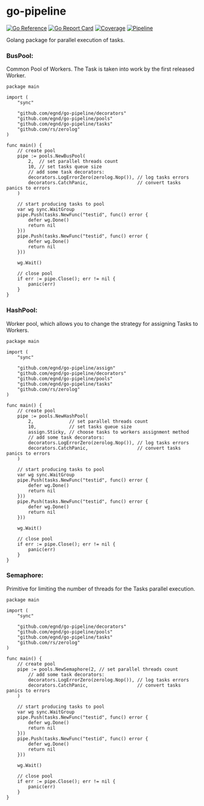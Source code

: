 # go-pipeline

[![Go Reference](https://pkg.go.dev/badge/github.com/egnd/go-pipeline.svg)](https://pkg.go.dev/github.com/egnd/go-pipeline)
[![Go Report Card](https://goreportcard.com/badge/github.com/egnd/go-pipeline)](https://goreportcard.com/report/github.com/egnd/go-pipeline)
[![Coverage](https://gocover.io/_badge/github.com/egnd/go-pipeline?k1)](https://gocover.io/github.com/egnd/go-pipeline)
[![Pipeline](https://github.com/egnd/go-pipeline/actions/workflows/pipeline.yml/badge.svg)](https://github.com/egnd/go-pipeline/actions?query=workflow%3APipeline)

Golang package for parallel execution of tasks.

### BusPool:
Common Pool of Workers. The Task is taken into work by the first released Worker.
```golang
package main

import (
	"sync"

	"github.com/egnd/go-pipeline/decorators"
	"github.com/egnd/go-pipeline/pools"
	"github.com/egnd/go-pipeline/tasks"
	"github.com/rs/zerolog"
)

func main() {
	// create pool
	pipe := pools.NewBusPool(
		2,  // set parallel threads count
		10, // set tasks queue size
		// add some task decorators:
		decorators.LogErrorZero(zerolog.Nop()), // log tasks errors
		decorators.CatchPanic,                  // convert tasks panics to errors
	)

	// start producing tasks to pool
	var wg sync.WaitGroup
	pipe.Push(tasks.NewFunc("testid", func() error {
		defer wg.Done()
		return nil
	}))
	pipe.Push(tasks.NewFunc("testid", func() error {
		defer wg.Done()
		return nil
	}))

	wg.Wait()

	// close pool
	if err := pipe.Close(); err != nil {
		panic(err)
	}
}
```

### HashPool:
Worker pool, which allows you to change the strategy for assigning Tasks to Workers.
```golang
package main

import (
	"sync"

	"github.com/egnd/go-pipeline/assign"
	"github.com/egnd/go-pipeline/decorators"
	"github.com/egnd/go-pipeline/pools"
	"github.com/egnd/go-pipeline/tasks"
	"github.com/rs/zerolog"
)

func main() {
	// create pool
	pipe := pools.NewHashPool(
		2,             // set parallel threads count
		10,            // set tasks queue size
		assign.Sticky, // choose tasks to workers assignment method
		// add some task decorators:
		decorators.LogErrorZero(zerolog.Nop()), // log tasks errors
		decorators.CatchPanic,                  // convert tasks panics to errors
	)

	// start producing tasks to pool
	var wg sync.WaitGroup
	pipe.Push(tasks.NewFunc("testid", func() error {
		defer wg.Done()
		return nil
	}))
	pipe.Push(tasks.NewFunc("testid", func() error {
		defer wg.Done()
		return nil
	}))

	wg.Wait()

	// close pool
	if err := pipe.Close(); err != nil {
		panic(err)
	}
}
```

### Semaphore:
Primitive for limiting the number of threads for the Tasks parallel execution.
```golang
package main

import (
	"sync"

	"github.com/egnd/go-pipeline/decorators"
	"github.com/egnd/go-pipeline/pools"
	"github.com/egnd/go-pipeline/tasks"
	"github.com/rs/zerolog"
)

func main() {
	// create pool
	pipe := pools.NewSemaphore(2, // set parallel threads count
		// add some task decorators:
		decorators.LogErrorZero(zerolog.Nop()), // log tasks errors
		decorators.CatchPanic,                  // convert tasks panics to errors
	)

	// start producing tasks to pool
	var wg sync.WaitGroup
	pipe.Push(tasks.NewFunc("testid", func() error {
		defer wg.Done()
		return nil
	}))
	pipe.Push(tasks.NewFunc("testid", func() error {
		defer wg.Done()
		return nil
	}))

	wg.Wait()

	// close pool
	if err := pipe.Close(); err != nil {
		panic(err)
	}
}
```
